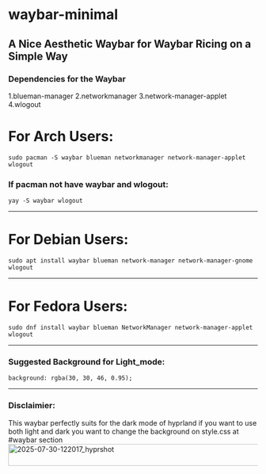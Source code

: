 # waybar-minimal
A Nice Aesthetic Waybar for Waybar Ricing on a Simple Way
---
### Dependencies for the Waybar 
1.blueman-manager 
 2.networkmanager
 3.network-manager-applet
 4.wlogout

# For Arch Users:
    sudo pacman -S waybar blueman networkmanager network-manager-applet wlogout
  ### If pacman not have waybar and wlogout:
    yay -S waybar wlogout
---
# For Debian Users:
    sudo apt install waybar blueman network-manager network-manager-gnome wlogout
---
# For Fedora Users:
    sudo dnf install waybar blueman NetworkManager network-manager-applet wlogout
---
### Suggested Background for Light_mode:
    background: rgba(30, 30, 46, 0.95);
---
### Disclaimier:    
  This waybar perfectly suits for the dark mode of hyprland if you want to use both light and dark you want to change the background on style.css at #waybar section<img width="1900" height="44" alt="2025-07-30-122017_hyprshot" src="https://github.com/user-attachments/assets/11e43b98-d0c2-4a21-ac63-41840c4f8530" />
